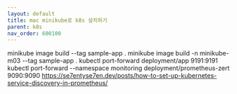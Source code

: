 ```yaml
---
layout: default
title: mac minikube로 k8s 설치하기 
parent: k8s
nav_order: 600100
---
```


minikube image build --tag sample-app .
minikube image build -n minikube-m03 --tag sample-app .
kubectl port-forward deployment/app 9191:9191
kubectl port-forward --namespace monitoring deployment/prometheus-zert 9090:9090
https://se7entyse7en.dev/posts/how-to-set-up-kubernetes-service-discovery-in-prometheus/
